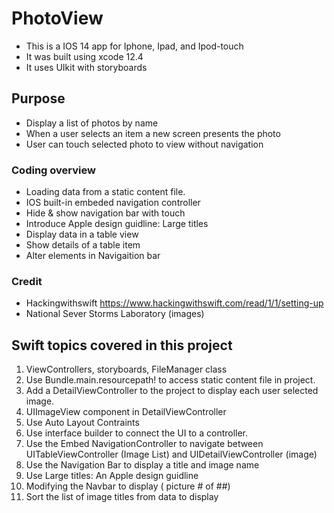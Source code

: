 # PhotoView 
* This is a IOS 14 app for Iphone, Ipad, and Ipod-touch 
* It was built using xcode 12.4
* It uses UIkit with storyboards

## Purpose
* Display a list of photos by name
* When a user selects an item a new screen presents the photo
* User can touch selected photo to view without navigation

### Coding overview
* Loading data from a static content file.
* IOS built-in embeded navigation controller
* Hide & show navigation bar with touch 
* Introduce Apple design guidline: Large titles
* Display data in a table view
* Show details of a table item
* Alter elements in Navigaition bar

### Credit
* Hackingwithswift
https://www.hackingwithswift.com/read/1/1/setting-up
* National Sever Storms Laboratory (images)

## Swift topics covered in this project
1. ViewControllers, storyboards, FileManager class
2. Use Bundle.main.resourcepath! to access static content file in project.
3. Add a DetailViewController to the project to display each user selected image.
4. UIImageView component in DetailViewController
5. Use Auto Layout Contraints
6. Use interface builder to connect the UI to a controller.
7. Use the Embed NavigationController to navigate between UITableViewController (Image List) and UIDetailViewController (image)
8. Use the Navigation Bar to display a title and image name
9. Use Large titles: An Apple design guidline
10. Modifying the Navbar to display (  picture # of ##)
11. Sort the list of image titles from data to display
